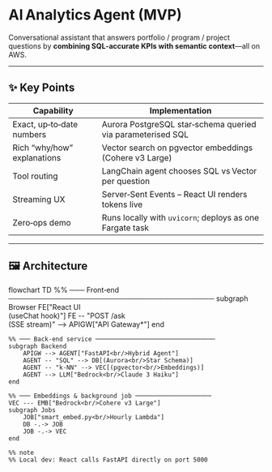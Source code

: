 # AI Analytics Agent (MVP)

Conversational assistant that answers portfolio / program / project questions by **combining SQL‑accurate KPIs with semantic context**—all on AWS.

---

## ✨  Key Points

| Capability | Implementation |
|------------|----------------|
| Exact, up‑to‑date numbers | Aurora PostgreSQL star‑schema queried via parameterised SQL |
| Rich “why/how” explanations | Vector search on pgvector embeddings (Cohere v3 Large) |
| Tool routing | LangChain agent chooses SQL vs Vector per question |
| Streaming UX | Server‑Sent Events – React UI renders tokens live |
| Zero‑ops demo | Runs locally with `uvicorn`; deploys as one Fargate task |

---

## 🖼️  Architecture

flowchart TD
    %% ─── Front‑end ─────────────────────────────────────────
    subgraph Browser
        FE["React UI<br/>(useChat hook)"]
        FE -- "POST /ask<br/>(SSE stream)" --> APIGW["API Gateway*"]
    end

    %% ─── Back‑end service ─────────────────────────────────
    subgraph Backend
        APIGW --> AGENT["FastAPI<br/>Hybrid Agent"]
        AGENT -- "SQL" --> DB[(Aurora<br/>Star Schema)]
        AGENT -- "k‑NN" --> VEC[(pgvector<br/>Embeddings)]
        AGENT --> LLM["Bedrock<br/>Claude 3 Haiku"]
    end

    %% ─── Embeddings & background job ─────────────────────
    VEC --- EMB["Bedrock<br/>Cohere v3 Large"]
    subgraph Jobs
        JOB["smart_embed.py<br/>Hourly Lambda"]
        DB -.-> JOB
        JOB -.-> VEC
    end

    %% note
    %% Local dev: React calls FastAPI directly on port 5000
